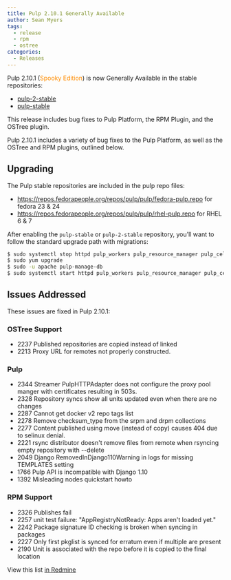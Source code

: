 ```yaml
---
title: Pulp 2.10.1 Generally Available
author: Sean Myers
tags:
  - release
  - rpm
  - ostree
categories:
  - Releases
---
```

Pulp 2.10.1 (<span style="color: darkorange" title="Happy Halloween!">Spooky Edition</span>)
is now Generally Available in the stable repositories:

* [pulp-2-stable](https://repos.fedorapeople.org/pulp/pulp/stable/2/)
* [pulp-stable](https://repos.fedorapeople.org/pulp/pulp/stable/latest/)

This release includes bug fixes to Pulp Platform, the RPM Plugin,
and the OSTree plugin.

Pulp 2.10.1 includes a variety of bug fixes to the Pulp Platform, as well
as the OSTree and RPM plugins, outlined below.


## Upgrading

The Pulp stable repositories are included in the pulp repo files:

* <https://repos.fedorapeople.org/repos/pulp/pulp/fedora-pulp.repo> for fedora 23 & 24
* <https://repos.fedorapeople.org/repos/pulp/pulp/rhel-pulp.repo> for RHEL 6 & 7

After enabling the `pulp-stable` or `pulp-2-stable` repository, you'll want to follow the standard
upgrade path with migrations:

```sh
$ sudo systemctl stop httpd pulp_workers pulp_resource_manager pulp_celerybeat
$ sudo yum upgrade
$ sudo -u apache pulp-manage-db
$ sudo systemctl start httpd pulp_workers pulp_resource_manager pulp_celerybeat
```


## Issues Addressed

These issues are fixed in Pulp 2.10.1:

### OSTree Support

* 2237 Published repositories are copied instead of linked
* 2213 Proxy URL for remotes not properly constructed.

### Pulp

* 2344 Streamer PulpHTTPAdapter does not configure the proxy pool manger with certificates resulting in 503s.
* 2328 Repository syncs show all units updated even when there are no changes
* 2287 Cannot get docker v2 repo tags list
* 2278 Remove checksum_type from the srpm and drpm collections
* 2277 Content published using move (instead of copy) causes 404 due to selinux denial.
* 2221 rsync distributor doesn't remove files from remote when rsyncing empty repository with --delete
* 2049 Django RemovedInDjango110Warning in logs for missing TEMPLATES setting
* 1766 Pulp API is incompatible with Django 1.10
* 1392 Misleading nodes quickstart howto

### RPM Support

* 2326 Publishes fail
* 2257 unit test failure: "AppRegistryNotReady: Apps aren't loaded yet."
* 2242 Package signature ID checking is broken when syncing in packages
* 2227 Only first pkglist is synced for erratum even if multiple are present
* 2190 Unit is associated with the repo before it is copied to the final location

View this list [in Redmine](http://bit.ly/2eqCCZe)
